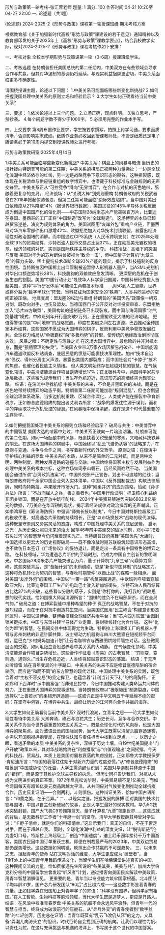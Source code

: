 形势与政策第一轮考核-张汇蓉老师 题量: 1 满分: 100 作答时间:04-21 10:20至04-27 22:00 一.
论述题（共1题）

(论述题) 2024-2025-2《形势与政策》课程第一轮授课班级
期末考核方案

根据教育部《关于加强新时代高校“形势与政策”课建设的若干意见》通知精神以及教育部印发的关于2025年上《高校“形势与政策”课教学要点》，结合我校教学实际，现对2024-2025-2《形势与政策》课程考核作如下安排：

一、考核对象 全校本学期形势与政策课第一轮（3-6周）授课班级学生。

二、考核选题
在特朗普担任美国总统的第二任期内，中美双方在有些领域会寻求合作与共赢，但其对华遏制的基调仍将延续，与现实利益捆绑更密切，中美关系面临更多不确定性。

请围绕授课主题，论述以下问题：
1.中美关系可能面临哪些新变化新挑战?
2.如何把握我国处理中美关系的原则立场和经验启示？
3.大学生如何正确看待当前中美关系?

三、要求：
1.依次论述以上三个问题。
2.立场正确，观点鲜明。
3.独立思考，严禁抄袭。
4.每个问题字数不得少于1000字。
5.必须用完整的作业本手写。

四、上交要求
第8周布置作业要求，学生按要求撰写，拍照上传学习通，要求画质清晰，否则影响期末成绩。纸质作业务必收回到授课教师处，不管是纸质还是电子版请务必于第10周内提交到授课教师处进行考核。

形势与政策教研室 2025年4月14日

1.中美关系可能面临哪些新变化新挑战?
中美关系：棋盘上的风暴与暗流
当历史的指针拨向特朗普可能的第二任期，中美关系的棋局正被两种力量撕扯：一边是全球化浪潮中经济依存的红线，另一边是战略竞争下意识形态的裂谷。这种撕裂感，既体现在关税清单与供应链重组的数字博弈中，也潜藏于科技标准与金融规则的无声交锋里。中美关系正从“可控竞争”滑向“无界博弈”，在合作与对抗的灰色地带，酝酿着更复杂的变局。
经济战场：从“关税大棒”到规则重构
特朗普政府的关税武器曾在2018年掀起惊涛骇浪，但第二任期可能面临“边际效应陷阱”。当中国对美出口依赖度从21%降至14%（据世界银行数据），美国加征的145%半导体关税反而成为倒逼中国国产化的催化剂——中芯国际28纳米芯片产能突破百万片，比亚迪在泰国、墨西哥的工厂正将“中国制造”改写为“全球制造”。
这场博弈的本质已超越贸易逆差，演变为规则体系的角力。美国试图用“友岸外包”重构产业链，但墨西哥对华汽车零部件出口激增42%、欧盟拒绝加入对华技术封锁联盟，暴露出经济理性对政治围堵的消解。而中国通过CIPS系统（人民币跨境支付）在2025年处理全球19%的贸易结算，沙特石油人民币交易占比达37%，正在动摇美元霸权的根基。经济领域的对抗，实则是国际秩序主导权的争夺。
科技冷战：高墙下的突围与反噬
美国对华为的芯片断供曾被视为“致命一击”，但中国量子计算机“九章三号”的算力突破、稀土提纯技术垄断全球93%产能的现实，揭示了科技遏制的反身性困境。当特斯拉因中国稀土出口管制被迫暂停人形机器人量产，当ASML光刻机对华出口额逆势增长28%，科技脱钩的双输效应愈发清晰。
更深层的危机在于创新生态的割裂。美国“中国行动计划”导致华人科学家归国潮，中国科研经费投入首超美国，这种“平行研发体系”可能催生两套技术标准——从5G到人工智能，世界或将分裂为“数字半球化”阵营。当科技成为国家安全的“铁幕”，人类共同进步的空间正被压缩。
地缘变局：盟友圈的松动与重组
特朗普的“美国优先”政策像一柄双刃剑，既砍向对手，也伤及盟友。当德国西门子公开反对对华投资审查、东盟拒绝加入“芯片四方联盟”，美国构筑的遏制链条已出现裂痕。而中国与海湾国家“油气换基建”模式、中欧班列年开行量突破2万列，正在重塑欧亚大陆的经济地理。
更值得警惕的是“中间地带”的战略觉醒。印度在美俄之间左右逢源，巴西推动金砖国家本币结算，这些国家不愿成为大国博弈的棋子，反而利用中美竞争获取发展红利。全球权力格局从“单极霸权”向“多极均势”的转型，使传统的地缘政治剧本彻底失效。
风暴之眼：不确定性与理性之光
在这场大国博弈中，最危险的并非对抗本身，而是“预期管理的失灵”。当美国农业带3万家农场因贸易战破产、中国新能源汽车遭遇欧盟反补贴调查，底层民意的愤怒可能裹挟决策理性。加州“技术自治州”倡议、得州分离主义声浪，暴露出美国内部裂痕；而中国社会对“卡脖子”技术的焦虑，也催化着民族主义情绪。
但人类文明始终存在超越对抗的智慧。在气候变化领域，中美清洁能源合作项目逆势增长17%；在北极科考中，两国科学家共享冰层数据。这些微光提示我们：当生存危机迫近，意识形态的高墙终需为现实让路。
结语：在湍流中寻找航标
中美关系的未来，不会是非黑即白的决战，而是在灰色地带持续博弈的动态平衡。特朗普第二任期可能加剧“规则混乱”，但也会倒逼全球治理体系改革。当多边机制重建、区域合作深化，人类或许能在撕裂中孕育新秩序。正如修昔底德陷阱的提出者艾利森所言：“战争的爆发往往源于误判，而和平的存续取决于危机管控的智慧。”在风暴眼中保持清醒，或许是这个时代最重要的生存哲学。

2.如何把握我国处理中美关系的原则立场和经验启示？
破局与共生：中美博弈中的中国智慧
美国大选的喧嚣中划过，中美关系正驶向一片暗流汹涌。特朗普可能的第二任期，如同一场酝酿中的风暴，既裹挟着关税壁垒的寒潮，又暗藏科技铁幕的阴云。在这场大国博弈的棋局中，中国始终以“乱云飞渡仍从容”的战略定力，在原则与变通、斗争与合作之间，书写着新时代的外交哲学。
原则之锚：在惊涛中守护核心利益的罗盘
中美关系的本质，从来不是简单的二元对抗，而是两种文明、两种制度、两种发展道路的碰撞与交融。中国始终将国家主权与发展利益作为处理中美关系的根本坐标，这种立场如同泰山磐石，历经风雨岿然不动。
当美国国会通过所谓“台湾政策法案”时，中国外交部严正警告，划出不可逾越的红线；当特朗普政府将千余家中国企业列入实体清单，中国以《反外国制裁法》构筑法律盾牌，同时向特斯拉、苹果敞开市场大门。这种“刚柔并济”的应对策略，恰如《孙子兵法》所言：“不战而屈人之兵，善之善者也。”中国用行动证明：捍卫核心利益绝非闭关锁国，而是在开放中筑牢防线。
2024年中美贸易额逆势突破6882.8亿美元的数据，7万美企在华深耕的现状，揭示着经济规律对政治操弄的无声嘲讽。正如李鸿章在《筹议海防折》中强调“师夷长技以制夷”，今日中国对特斯拉超级工厂的税收优惠、对高通芯片采购的持续增长，正是“以市场换技术”战略的现代演绎。这种既坚守原则又务实灵活的态度，构成了中国处理中美关系的底层逻辑。
启示之光：从历史深处照见未来的炬火
回望46年前中美建交的破冰时刻，邓小平“摸着石头过河”的智慧至今仍闪耀着现实光芒。当特朗普政府挥舞“美国优先”大旗时，中国选择以更宏大的历史视野破局——既不像冷战时期苏联般筑起意识形态高墙，也不效仿日本签订《广场协议》的妥协退让，而是走出一条具有中国特色的博弈之路。
在科技领域，华为遭遇芯片断供的至暗时刻，恰成为中国自主创新的黎明曙光。中芯国际28纳米芯片产能突破百万片、量子计算机“九章三号”问鼎算力巅峰，这些突破背后，是“备胎计划”的未雨绸缪，更是“新型举国体制”的战略定力。这种将危机转化为契机的智慧，与春秋时期管仲“以商止战”的谋略一脉相承。
面对美国“友岸外包”的围堵，中国以“一带一路”构筑突围通道。中欧班列呼啸着穿越欧亚大陆，比亚迪泰国工厂生产的电动巴士驶入新加坡街头，沙特石油人民币结算占比达37%的突破，这些看似分散的落子，实则是“你打你的，我打我的”战略思想的现代实践。恰如围棋大师吴清源所言：“围棋的胜负不在局部厮杀，而在全局气韵。”
破局之道：在博弈裂缝中播种希望的种子
真正的战略智慧，不在于对抗的激烈程度，而在于在对抗中创造共生空间。当美国试图用“民主峰会”构建意识形态同盟时，中国以进博会、链博会搭建全球经济共治平台；当“芯片四方联盟”企图封锁关键技术，中国与东盟共建半导体产业走廊，将封锁线转化为合作链。
这种“化剑为犁”的智慧，在民间交往中体现得尤为生动。特斯拉上海超级工厂的机器人手臂与苏州刺绣的非遗针脚共舞，波士顿动力机器狗与四川大熊猫在短视频平台同框，星巴克“乡村妈妈加速计划”让云南咖啡农与西雅图烘焙师隔空对话。这些微观层面的交融，如同毛细血管般滋养着中美关系的大动脉。
在气候变化领域，中美清洁能源合作项目逆势增长，这些合作印证着《周易》的古老智慧：“穷则变，变则通，通则久。”当生存危机迫近，人类终将超越意识形态的藩篱。
结语：于无声处听惊雷
站在百年变局的十字路口，中美关系的未来不应是修昔底德陷阱的宿命轮回，而应是“和而不同”的东方智慧的现代诠释。中国处理中美关系的实践，既包含着对“主权不容交易”的坚定捍卫，也蕴含着“计利当计天下利”的格局胸怀。
正如郑和下西洋时“示中国富强”而非殖民掠夺，今日中国推动构建人类命运共同体的努力，正在重塑大国博弈的叙事逻辑。当特朗普政府以“极限施压”制造裂痕，中国选择以“上善若水”的柔韧开辟通道——这或许正是中华文明五千年延绵不绝的密码：在坚守中包容，在博弈中共生，最终让历史的江河奔向合作共赢的海洋。

3.大学生如何正确看待当前中美关系?
观时代浪潮，立青年之思——论大学生如何理性看待中美关系
大潮奔涌，礁石与浪花共生；历史长河，竞争与合作交织。中美关系作为当今世界最重要的双边关系之一，既是全球化时代的风向标，也是大国博弈的聚焦点。面对波谲云诡的国际局势，当代大学生既需以清醒头脑穿透迷雾，亦需以开阔胸襟拥抱变局，在理性认知与责任担当中找到立足点。
一、以历史之眼，看透矛盾的本质
中美关系的复杂性，深植于历史土壤。自19世纪美国提出“门户开放”政策以来，其对华战略始终在“利益攫取”与“价值观输出”之间摇摆。今天的科技战、贸易战，本质上是美国对霸权衰落的焦虑投射。正如耶鲁大学教授保罗·肯尼迪所言：“帝国的衰落往往始于对新兴力量的过度恐慌。”从“修昔底德陷阱”的喧嚣到“中国威胁论”的泛滥，大学生需清醒认识到：美国对华遏制并非源于中国的“错误”，而是源于其维护全球主导权的执念。
但历史同样告诉我们，对抗从未成为文明进步的真正答案。1972年尼克松访华时，中美贸易额不足1亿美元，而如今两国每天有超18亿美元商品跨越太平洋。从共同应对气候变化到推动全球抗疫合作，历史反复证明——合则两利，斗则俱伤。这种辩证关系，恰如中国古语所言：“和羹之美，在于合异。”
二、以现实之锚，把握发展的脉搏
面对美国的技术封锁与围堵，中国以自主创新破局的故事，正是大学生最好的现实教材。华为5G技术突破封锁、国产大飞机C919翱翔蓝天、量子计算机“九章”领跑世界……这些成就的背后，是无数科研工作者“十年磨一剑”的坚守。清华大学教授薛其坤曾对学生说：“卡脖子清单，就是你们的科研清单。”这启示我们：真正的自信，不在于否定对手，而在于超越自我。
同时，全球化浪潮中利益的深度交织，让“脱钩断链”沦为虚幻口号。特斯拉上海超级工厂创造“中国速度”，迪士尼乐园年接待千万中国游客，美国农民因中国订单重获生机。即便在制裁最严苛的2023年，中美双边贸易额仍逆势增长。这些数据如同明镜，映照出合作共赢的不可逆趋势。
三、以未来之志，担起青年的使命
站在文明对话的维度，大学生更应成为“破壁者”。当TikTok上的中国青年用舞蹈传递文化，当留学生们在哈佛课堂讲述真实的中国，这种民间交流的力量，恰如费孝通先生所说的“各美其美，美美与共”。加州大学伯克利分校的中国留学生曾发起“听风者”计划，通过播客向美国民众解读中美政策，用青年智慧消解偏见。
更重要的是，青年当以专业能力筑牢国家根基。北斗团队平均年龄31岁，国产芯片研发团队“90后”占比超六成——这些数字彰显着青春的力量。正如钱学森在归国船上对青年学子的寄语：“科学没有国界，但科学家有祖国。”在人工智能、生物科技等前沿领域，当代大学生既是追梦人，更应是开路人。
结语：在风浪中校准青春罗盘
中美关系的航船不会永远风平浪静，但青年一代的智慧与担当，终将成为破浪前行的压舱石。从“乒乓外交”的青春使者到“数字丝路”的年轻创客，历史总在证明：当青年既葆有“乱云飞渡仍从容”的定力，又具备“弄潮儿向涛头立”的胆识，时代巨轮自会找到正确的航向。让我们以理性为帆、以责任为舵，在这片充满挑战与机遇的海洋上，书写属于这个世代的中国答案。